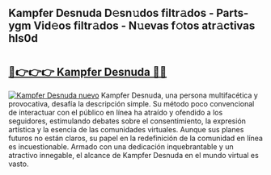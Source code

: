 ## Kampfer Desnuda D𝚎sn𝚞dos filtr𝚊dos - Parts-ygm Vid𝚎os filtr𝚊dos - N𝚞evas f𝚘tos atr𝚊ctivas hls0d

# <h2><a href="http://mbabdyf.tromn.icu/?c=Kampfer+Desnuda">🔗👉👉👉 Kampfer Desnuda 🔗🔗</a></h2>

[![Kampfer Desnuda nuevo](https://i.imgur.com/pEAQMta.gif)](http://mbabdyf.tromn.icu/?c=Kampfer+Desnuda)
Kampfer Desnuda, una persona multifacética y provocativa, desafía la descripción simple. Su método poco convencional de interactuar con el público en línea ha atraído y ofendido a los seguidores, estimulando debates sobre el consentimiento, la expresión artística y la esencia de las comunidades virtuales. Aunque sus planes futuros no están claros, su papel en la redefinición de la comunidad en línea es incuestionable. Armado con una dedicación inquebrantable y un atractivo innegable, el alcance de Kampfer Desnuda en el mundo virtual es vasto.

